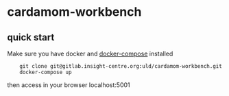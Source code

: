 # cardamom-workbench


## quick start

Make sure you have docker and [docker-compose](https://docs.docker.com/compose/install/) installed

```
    git clone git@gitlab.insight-centre.org:uld/cardamom-workbench.git
    docker-compose up
```

then access in your browser localhost:5001


